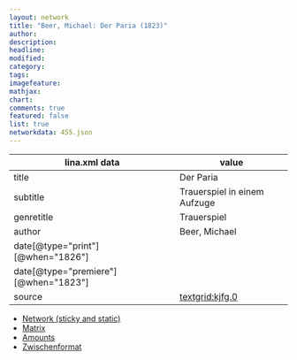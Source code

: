```yaml
---
layout: network
title: "Beer, Michael: Der Paria (1823)"
author:
description:
headline:
modified:
category:
tags:
imagefeature: 
mathjax: 
chart: 
comments: true
featured: false
list: true
networkdata: 455.json
---
```

lina.xml data  | value
------------- | -------------
title|Der Paria
subtitle|Trauerspiel in einem Aufzuge
genretitle|Trauerspiel
author|Beer, Michael
date[@type="print"][@when="1826"]|
date[@type="premiere"][@when="1823"]|
source|[textgrid:kjfg.0](https://textgridlab.org/1.0/tgcrud-public/rest/textgrid:kjfg.0/data)



* [Network (sticky and static)](/network455)
* [Matrix](/matrix455)
* [Amounts](/amount455)
* [Zwischenformat](/lina455 )
